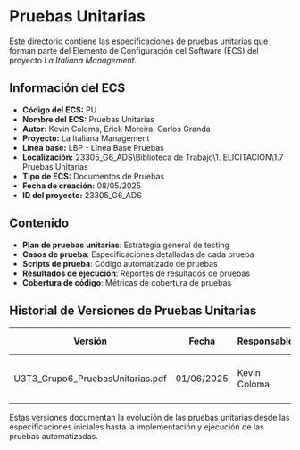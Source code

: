 # Pruebas Unitarias

Este directorio contiene las especificaciones de pruebas unitarias que forman parte del Elemento de Configuración del Software (ECS) del proyecto *La Italiana   Management*.

## Información del ECS

- **Código del ECS:** PU  
- **Nombre del ECS:** Pruebas Unitarias  
- **Autor:** Kevin Coloma, Erick Moreira, Carlos Granda
- **Proyecto:** La Italiana   Management  
- **Línea base:** LBP - Línea Base Pruebas  
- **Localización:** 23305_G6_ADS\Biblioteca de Trabajo\1. ELICITACION\1.7 Pruebas Unitarias  
- **Tipo de ECS:** Documentos de Pruebas  
- **Fecha de creación:** 08/05/2025  
- **ID del proyecto:** 23305_G6_ADS  

## Contenido

- **Plan de pruebas unitarias**: Estrategia general de testing
- **Casos de prueba**: Especificaciones detalladas de cada prueba
- **Scripts de prueba**: Código automatizado de pruebas
- **Resultados de ejecución**: Reportes de resultados de pruebas
- **Cobertura de código**: Métricas de cobertura de pruebas

## Historial de Versiones de Pruebas Unitarias

| Versión | Fecha | Responsable | Aprobado por |
|---------|-------|-------------|--------------|
| U3T3_Grupo6_PruebasUnitarias.pdf | 01/06/2025 | Kevin Coloma | Erick Moreira y Carlos Granda |

Estas versiones documentan la evolución de las pruebas unitarias desde las especificaciones iniciales hasta la implementación y ejecución de las pruebas automatizadas.
